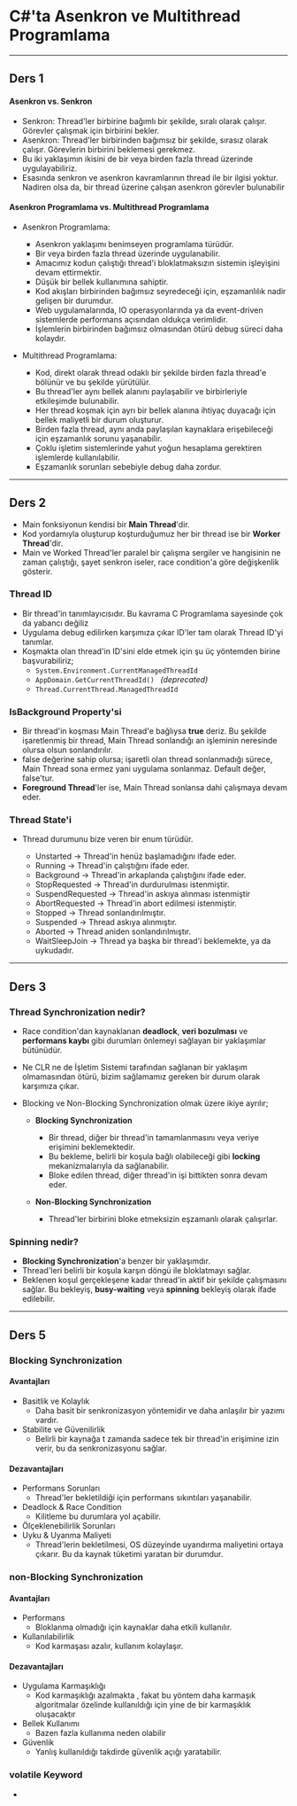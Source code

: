 # C#'ta Asenkron ve Multithread Programlama
---
## Ders 1

#### Asenkron vs. Senkron

- Senkron: Thread'ler birbirine bağımlı bir şekilde, sıralı olarak çalışır. Görevler çalışmak için birbirini bekler.
- Asenkron: Thread'ler birbirinden bağımsız bir şekilde, sırasız olarak çalışır. Görevlerin birbirini beklemesi gerekmez.
- Bu iki yaklaşımın ikisini de bir veya birden fazla thread üzerinde uygulayabiliriz.
- Esasında senkron ve asenkron kavramlarının thread ile bir ilgisi yoktur. Nadiren olsa da, bir thread üzerine çalışan asenkron görevler bulunabilir


#### Asenkron Programlama vs. Multithread Programlama

- Asenkron Programlama: 
	<ul style="list-style-type: square;">
	  <li>Asenkron yaklaşımı benimseyen programlama türüdür.</li>
	  <li>Bir veya birden fazla thread üzerinde uygulanabilir.</li>
	  <li>Amacımız kodun çalıştığı thread'i bloklatmaksızın sistemin işleyişini devam ettirmektir.</li>
	  <li>Düşük bir bellek kullanımına sahiptir.</li>
	  <li>Kod akışları birbirinden bağımsız seyredeceği için, eşzamanlılık nadir gelişen bir durumdur.</li>
	  <li>Web uygulamalarında, IO operasyonlarında ya da event-driven sistemlerde performans açısından oldukça verimlidir.</li>
	  <li>İşlemlerin birbirinden bağımsız olmasından ötürü debug süreci daha kolaydır.</li>
	</ul>

- Multithread Programlama: 
	<ul style="list-style-type: square;">
	  <li>Kod, direkt olarak thread odaklı bir şekilde birden fazla thread'e bölünür ve bu şekilde yürütülür.</li>
	  <li>Bu thread'ler aynı bellek alanını paylaşabilir ve birbirleriyle etkileşimde bulunabilir.</li>
	  <li>Her thread koşmak için ayrı bir bellek alanına ihtiyaç duyacağı için bellek maliyetli bir durum oluşturur.</li>
      <li>Birden fazla thread, aynı anda paylaşılan kaynaklara erişebileceği için eşzamanlık sorunu yaşanabilir.</li>
	  <li>Çoklu işletim sistemlerinde yahut yoğun hesaplama gerektiren işlemlerde kullanılabilir.</li>
	  <li>Eşzamanlık sorunları sebebiyle debug daha zordur.</li>
	</ul>

---

## Ders 2

- Main fonksiyonun kendisi bir **Main Thread**'dir.
- Kod yordamıyla oluşturup koşturduğumuz her bir thread ise bir **Worker Thread**'dir.
- Main ve Worked Thread'ler paralel bir çalışma sergiler ve hangisinin ne zaman çalıştığı, şayet senkron iseler, race condition'a göre değişkenlik gösterir.

### Thread ID

- Bir thread'in tanımlayıcısıdır. Bu kavrama C Programlama sayesinde çok da yabancı değiliz
- Uygulama debug edilirken karşımıza çıkar ID'ler tam olarak Thread ID'yi tanımlar.
- Koşmakta olan thread'in ID'sini elde etmek için şu üç yöntemden birine başvurabiliriz;
	- ```System.Environment.CurrentManagedThreadId```
	- ```AppDomain.GetCurrentThreadId() ``` *(deprecated)*
	- ```Thread.CurrentThread.ManagedThreadId```

### IsBackground Property'si

- Bir thread'in koşması Main Thread'e bağlıysa **true** deriz. Bu şekilde işaretlenmiş bir thread, Main Thread sonlandığı an işleminin neresinde olursa olsun sonlandırılır.
- false değerine sahip olursa; işaretli olan thread sonlanmadığı sürece, Main Thread sona ermez yani uygulama sonlanmaz. Default değer, false'tur.
- **Foreground Thread**'ler ise, Main Thread sonlansa dahi çalışmaya devam eder.


### Thread State'i

- Thread durumunu bize veren bir enum türüdür.

	- Unstarted -> Thread'in henüz başlamadığını ifade eder.
	- Running -> Thread'in çalıştığını ifade eder.
	- Background -> Thread'in arkaplanda çalıştığını ifade eder.
	- StopRequested -> Thread'in durdurulması istenmiştir.
	- SuspendRequested -> Thread'in askıya alınması istenmiştir
	- AbortRequested -> Thread'in abort edilmesi istenmiştir.
	- Stopped -> Thread sonlandırılmıştır.
	- Suspended -> Thread askıya alınmıştır.
	- Aborted -> Thread aniden sonlandırılmıştır.
	- WaitSleepJoin -> Thread ya başka bir thread'i beklemekte, ya da uykudadır.

---

## Ders 3

### Thread Synchronization nedir?

- Race condition'dan kaynaklanan **deadlock**, **veri bozulması** ve **performans kaybı** gibi durumları önlemeyi sağlayan bir yaklaşımlar bütünüdür.
- Ne CLR ne de İşletim Sistemi tarafından sağlanan bir yaklaşım olmamasından ötürü, bizim sağlamamız gereken bir durum olarak karşımıza çıkar.
- Blocking ve Non-Blocking Synchronization olmak üzere ikiye ayrılır;

	- **Blocking Synchronization**
		- Bir thread, diğer bir thread'in tamamlanmasını veya veriye erişimini beklemektedir.
		- Bu bekleme, belirli bir koşula bağlı olabileceği gibi **locking** mekanizmalarıyla da sağlanabilir.
		- Bloke edilen thread, diğer thread'in işi bittikten sonra devam eder.

	- **Non-Blocking Synchronization**
		- Thread'ler birbirini bloke etmeksizin eşzamanlı olarak çalışırlar.

### Spinning nedir?

- **Blocking Synchronization**'a  benzer bir yaklaşımdır.
- Thread'leri belirli bir koşula karşın döngü ile bloklatmayı sağlar.
- Beklenen koşul gerçekleşene kadar thread'in aktif bir şekilde çalışmasını sağlar. Bu bekleyiş, **busy-waiting** veya **spinning** bekleyiş olarak ifade edilebilir.

---

## Ders 5

### Blocking Synchronization

#### Avantajları
- Basitlik ve Kolaylık
	- Daha basit bir senkronizasyon yöntemidir ve daha anlaşılır bir yazımı vardır.
- Stabilite ve Güvenilirlik
	- Belirli bir kaynağa t zamanda sadece tek bir thread'in erişimine izin verir, bu da senkronizasyonu sağlar.

#### Dezavantajları
- Performans Sorunları
	- Thread'ler bekletildiği için performans sıkıntıları yaşanabilir.
- Deadlock & Race Condition
	- Kilitleme bu durumlara yol açabilir.
- Ölçeklenebilirlik Sorunları
- Uyku & Uyanma Maliyeti
	- Thread'lerin bekletilmesi, OS düzeyinde uyandırma maliyetini ortaya çıkarır. Bu da kaynak tüketimi yaratan bir durumdur.



### non-Blocking Synchronization

#### Avantajları
- Performans
	- Bloklanma olmadığı için kaynaklar daha etkili kullanılır.
- Kullanılabilirlik
	- Kod karmaşası azalır, kullanım kolaylaşır.

#### Dezavantajları
- Uygulama Karmaşıklığı
	- Kod karmaşıklığı azalmakta , fakat bu yöntem daha karmaşık algoritmalar özelinde kullanıldığı için yine de bir karmaşıklık oluşacaktır
- Bellek Kullanımı
	- Bazen fazla kullanıma neden olabilir
- Güvenlik
	- Yanlış kullanıldığı takdirde güvenlik açığı yaratabilir.

### volatile Keyword

- 